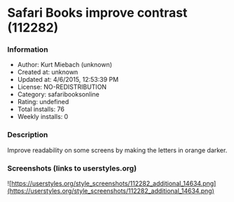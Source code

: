 # Safari Books improve contrast (112282)

### Information
- Author: Kurt Miebach (unknown)
- Created at: unknown
- Updated at: 4/6/2015, 12:53:39 PM
- License: NO-REDISTRIBUTION
- Category: safaribooksonline
- Rating: undefined
- Total installs: 76
- Weekly installs: 0


### Description
Improve readability on some screens by making the letters in orange darker.


### Screenshots (links to userstyles.org)
![https://userstyles.org/style_screenshots/112282_additional_14634.png](https://userstyles.org/style_screenshots/112282_additional_14634.png)


